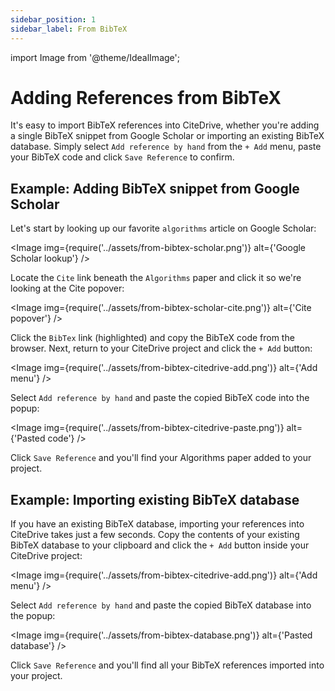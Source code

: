 ```yaml
---
sidebar_position: 1
sidebar_label: From BibTeX
---
```


import Image from '@theme/IdealImage';

# Adding References from BibTeX

It's easy to import BibTeX references into CiteDrive, whether you're adding a single BibTeX snippet from Google Scholar or importing an existing BibTeX database. Simply select `Add reference by hand` from the `+ Add` menu, paste your BibTeX code and click `Save Reference` to confirm.

## Example: Adding BibTeX snippet from Google Scholar

Let's start by looking up our favorite `algorithms` article on Google Scholar:

<Image img={require('../assets/from-bibtex-scholar.png')} alt={'Google Scholar lookup'} />

Locate the `Cite` link beneath the `Algorithms` paper and click it so we're looking at the Cite popover:

<Image img={require('../assets/from-bibtex-scholar-cite.png')} alt={'Cite popover'} />

Click the `BibTex` link (highlighted) and copy the BibTeX code from the browser. Next, return to your CiteDrive project and click the `+ Add` button:

<Image img={require('../assets/from-bibtex-citedrive-add.png')} alt={'Add menu'} />

Select `Add reference by hand` and paste the copied BibTeX code into the popup:

<Image img={require('../assets/from-bibtex-citedrive-paste.png')} alt={'Pasted code'} />

Click `Save Reference` and you'll find your Algorithms paper added to your project.

## Example: Importing existing BibTeX database

If you have an existing BibTeX database, importing your references into CiteDrive takes just a few seconds. Copy the contents of your existing BibTeX database to your clipboard and click the `+ Add` button inside your CiteDrive project:

<Image img={require('../assets/from-bibtex-citedrive-add.png')} alt={'Add menu'} />

Select `Add reference by hand` and paste the copied BibTeX database into the popup:

<Image img={require('../assets/from-bibtex-database.png')} alt={'Pasted database'} />

Click `Save Reference` and you'll find all your BibTeX references imported into your project.
